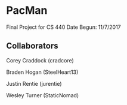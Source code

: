 # PacMan
Final Project for CS 440
Date Begun: 11/7/2017

## Collaborators
Corey Craddock (cradcore)

Braden Hogan (SteelHeart13)

Justin Rentie  (jurentie)

Wesley Turner  (StaticNomad)
